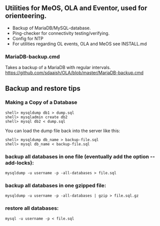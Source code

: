 ## Utilities for MeOS, OLA and Eventor, used for orienteering.
- Backup of MariaDB/MySQL-database.
- Ping-checker for connectivity testing/verifying.
- Config for NTP
- For utilities regarding OL events, OLA and MeOS see INSTALL.md

### MariaDB-backup.cmd
Takes a backup of a MariaDB with regular intervals.
https://github.com/sdaaish/OLA/blob/master/MariaDB-backup.cmd

## Backup and restore tips

### Making a Copy of a Database

    shell> mysqldump db1 > dump.sql
    shell> mysqladmin create db2
    shell> mysql db2 < dump.sql

You can load the dump file back into the server like this:

    shell> mysqldump db_name > backup-file.sql
    shell> mysql db_name < backup-file.sql

### backup all databases in one file (eventually add the option --add-locks):

    mysqldump -u username -p -all-databases > file.sql

### backup all databases in one gzipped file:

    mysqldump -u username -p -all-databases | gzip > file.sql.gz

### restore all databases:

    mysql -u username -p < file.sql
